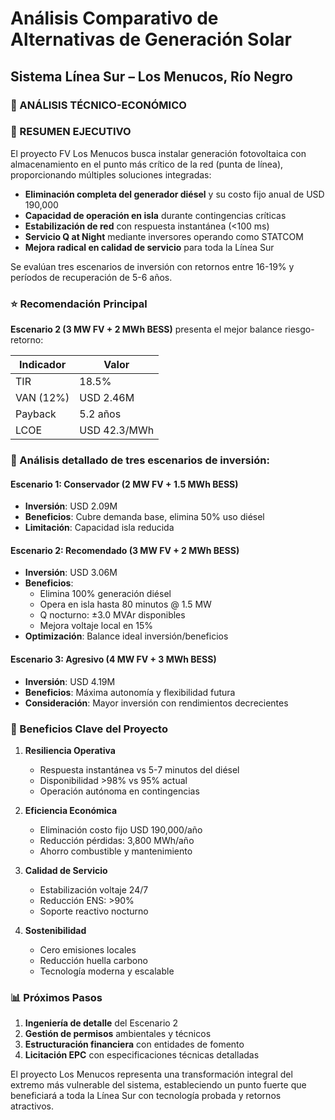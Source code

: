 # Análisis Comparativo de Alternativas de Generación Solar
## Sistema Línea Sur – Los Menucos, Río Negro

### 🔹 ANÁLISIS TÉCNICO-ECONÓMICO

### 📡 RESUMEN EJECUTIVO

El proyecto FV Los Menucos busca instalar generación fotovoltaica con almacenamiento en el punto más crítico de la red (punta de línea), proporcionando múltiples soluciones integradas:

- **Eliminación completa del generador diésel** y su costo fijo anual de USD 190,000
- **Capacidad de operación en isla** durante contingencias críticas
- **Estabilización de red** con respuesta instantánea (<100 ms)
- **Servicio Q at Night** mediante inversores operando como STATCOM
- **Mejora radical en calidad de servicio** para toda la Línea Sur

Se evalúan tres escenarios de inversión con retornos entre 16-19% y períodos de recuperación de 5-6 años.

### ⭐ Recomendación Principal

**Escenario 2 (3 MW FV + 2 MWh BESS)** presenta el mejor balance riesgo-retorno:

| Indicador | Valor |
|-----------|-------|
| TIR | 18.5% |
| VAN (12%) | USD 2.46M |
| Payback | 5.2 años |
| LCOE | USD 42.3/MWh |

### 🔎 Análisis detallado de tres escenarios de inversión:

#### Escenario 1: Conservador (2 MW FV + 1.5 MWh BESS)
- **Inversión**: USD 2.09M
- **Beneficios**: Cubre demanda base, elimina 50% uso diésel
- **Limitación**: Capacidad isla reducida

#### Escenario 2: Recomendado (3 MW FV + 2 MWh BESS)
- **Inversión**: USD 3.06M
- **Beneficios**: 
  - Elimina 100% generación diésel
  - Opera en isla hasta 80 minutos @ 1.5 MW
  - Q nocturno: ±3.0 MVAr disponibles
  - Mejora voltaje local en 15%
- **Optimización**: Balance ideal inversión/beneficios

#### Escenario 3: Agresivo (4 MW FV + 3 MWh BESS)
- **Inversión**: USD 4.19M
- **Beneficios**: Máxima autonomía y flexibilidad futura
- **Consideración**: Mayor inversión con rendimientos decrecientes

### 🎯 Beneficios Clave del Proyecto

1. **Resiliencia Operativa**
   - Respuesta instantánea vs 5-7 minutos del diésel
   - Disponibilidad >98% vs 95% actual
   - Operación autónoma en contingencias

2. **Eficiencia Económica**
   - Eliminación costo fijo USD 190,000/año
   - Reducción pérdidas: 3,800 MWh/año
   - Ahorro combustible y mantenimiento

3. **Calidad de Servicio**
   - Estabilización voltaje 24/7
   - Reducción ENS: >90%
   - Soporte reactivo nocturno

4. **Sostenibilidad**
   - Cero emisiones locales
   - Reducción huella carbono
   - Tecnología moderna y escalable

### 📊 Próximos Pasos

1. **Ingeniería de detalle** del Escenario 2
2. **Gestión de permisos** ambientales y técnicos
3. **Estructuración financiera** con entidades de fomento
4. **Licitación EPC** con especificaciones técnicas detalladas

El proyecto Los Menucos representa una transformación integral del extremo más vulnerable del sistema, estableciendo un punto fuerte que beneficiará a toda la Línea Sur con tecnología probada y retornos atractivos.